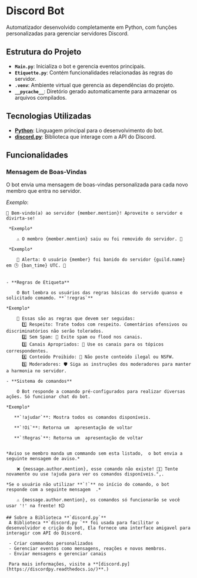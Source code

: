 # Discord Bot

Automatizador desenvolvido completamente em Python, com funções personalizadas para gerenciar servidores Discord.

## Estrutura do Projeto

- **`Main.py`**: Inicializa o bot e gerencia eventos principais.
- **`Etiquette.py`**: Contém funcionalidades relacionadas às regras do servidor.
- **`.venv`**: Ambiente virtual que gerencia as dependências do projeto.
- **`__pycache__`**: Diretório gerado automaticamente para armazenar os arquivos compilados.

## Tecnologias Utilizadas 

- **[Python](https://www.python.org/)**: Linguagem principal para o desenvolvimento do bot.
- **[discord.py](https://discordpy.readthedocs.io/)**: Biblioteca que interage com a API do Discord.

## Funcionalidades

### Mensagem de Boas-Vindas
O bot envia uma mensagem de boas-vindas personalizada para cada novo membro que entra no servidor.

*Exemplo*:
```text
🎉 Bem-vindo(a) ao servidor {member.mention}! Aproveite o servidor e divirta-se!

 *Exemplo* 

    ⚠️ O membro {member.mention} saiu ou foi removido do servidor. 🚪  

 *Exemplo* 
 
    🚨 Alerta: O usuário {member} foi banido do servidor {guild.name} em 🕒 {ban_time} UTC. 🚫 


- **Regras de Etiqueta**

    O Bot lembra os usuários das regras básicas do servido quanso e solicitado comamdo. **`!regras`**

*Exemplo*   

    📜 Essas são as regras que devem ser seguidas:
      1️⃣ Respeito: Trate todos com respeito. Comentários ofensivos ou discriminatórios não serão tolerados.
      2️⃣ Sem Spam: 🚫 Evite spam ou flood nos canais.
      3️⃣ Canais Apropriados: 📂 Use os canais para os tópicos correspondentes.
      4️⃣ Conteúdo Proibido: 🚷 Não poste conteúdo ilegal ou NSFW.
      5️⃣ Moderadores: 🛡️ Siga as instruções dos moderadores para manter a harmonia no servidor. 

- **Sistema de comandos**
 
    O Bot responde a comando pré-configurados para realizar diversas ações. Só funcionar chat do bot.

*Exemplo*

   **`!ajudar`**: Mostra todos os comandos disponíveis.

   **`!Oi`**: Retorna um  apresentação de voltar
   
   **`!Regras`**: Retorna um  apresentação de voltar


*Aviso se membro manda um commando sem esta listado,  o bot envia a seguinte mensagem de aviso.*

    ❌ {message.author.mention}, esse comando não existe! 🤔💡 Tente novamente ou use !ajuda para ver os comandos disponíveis.",.

*Se o usuário não utilizar **`!`** no início do comando, o bot responde com a seguinte mensagem  .*
    
    ⚠️ {message.author.mention}, os comandos só funcionarão se você usar '!' na frente! ❗😊

## Sobre a Biblioteca **`discord.py`**
 A Biblioteca **`discord.py `** foi usada para facilitar o desenvolvidor e crição do bot, Ela fornece uma interface amigavel para interagir com API do Discord.

 - Criar commandos personalizados
 - Gerenciar eventos como mensagens, reações e novos membros.
 - Enviar mensagens e gerenciar canais

 Para mais informações, visite a **[discord.py](https://discordpy.readthedocs.io/)**.)
